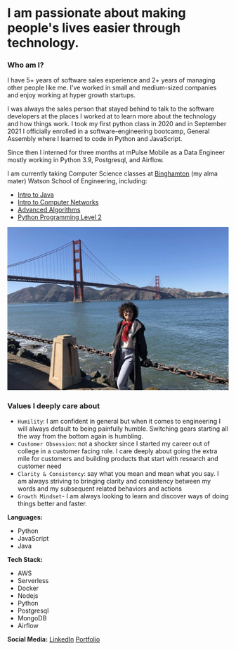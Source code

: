 # I am passionate about making people's lives easier through technology.

### Who am I?

I have 5+ years of software sales experience and 2+ years of managing other people like me. I've worked in small and medium-sized companies and enjoy working at hyper growth startups.

I was always the sales person that stayed behind to talk to the software developers at the places I worked at to learn more about the technology and how things work. I took my first python class in 2020 and in September 2021 I officially enrolled in a software-engineering bootcamp, General Assembly where I learned to code in Python and JavaScript.

Since then I interned for three months at mPulse Mobile as a Data Engineer mostly working in Python 3.9, Postgresql, and Airflow.


I am currently taking Computer Science classes at [Binghamton](https://www.binghamton.edu/watson/about/) (my alma mater) Watson School of Engineering, including:
- [Intro to Java](https://www.binghamton.edu/watson/continuing-education/data-science/java.html)
- [Intro to Computer Networks](https://www.binghamton.edu/watson/continuing-education/data-science/intro-to-computer-networks.html)
- [Advanced Algorithms](https://www.binghamton.edu/watson/continuing-education/data-science/advanced-algorithms.html)
- [Python Programming Level 2](https://www.binghamton.edu/watson/continuing-education/data-science/python-programming-level-2.html
)


![me](me.png)

### Values I deeply care about

- `Humility`: I am confident in general but when it comes to engineering I will always default to being painfully humble. Switching gears starting all the way from the bottom again is humbling.
- `Customer Obsession`: not a shocker since I started my career out of college in a customer facing role. I care deeply about going the extra mile for customers and building products that start with research and customer need
- `Clarity & Consistency`: say what you mean and mean what you say. I am always striving to bringing clarity and consistency between my words and my subsequent related behaviors and actions
- `Growth Mindset`- I am always looking to learn and discover ways of doing things better and faster.

**Languages:**

- Python
- JavaScript
- Java

**Tech Stack:**

- AWS
- Serverless
- Docker
- Nodejs
- Python
- Postgresql
- MongoDB
- Airflow

**Social Media:**
[LinkedIn](https://www.linkedin.com/in/albamolina/)
[Portfolio](https://albavmolina.herokuapp.com/)
